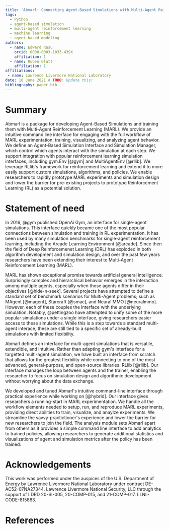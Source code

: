 ```yaml
---
title: 'Abmarl: Connecting Agent-Based Simulations with Multi-Agent Reinforcement Learning'
tags:
  - Python
  - agent-based simulation
  - multi-agent reinforcement learning
  - machine learning
  - agent-based modeling
authors:
  - name: Edward Rusu
    orcid: 0000-0003-1033-439X
    affiliation: 1
  - name: Ruben Glatt
    affiliation: 1
affiliations:
 - name: Lawrence Livermore National Laboratory
date: 10 June 2021 # TODO: Update this!
bibliography: paper.bib
---
```


# Summary

Abmarl is a package for developing Agent-Based Simulations and training them
with Multi-Agent Reinforcement Learning (MARL). We provide an intuitive command line
interface for engaging with the full workflow of MARL experimentation: training,
visualizing, and analyzing agent behavior. We define an Agent-Based Simulation
Interface and Simulation Manager, which control which agents interact with the
simulation at each step. We support integration with popular reinforcement learning
simulation interfaces, including gym.Env [@gym] and MultiAgentEnv [@rllib].
We leverage RLlib's framework for reinforcement learning and extend it to more easily
support custom simulations, algorithms, and policies. We enable researchers to
rapidly prototype MARL experiments and simulation design and lower the barrier
for pre-existing projects to prototype Reinforcement Learning (RL) as a potential solution.

# Statement of need

In 2016, @gym published OpenAi Gym, an interface for single-agent simulations. This interface
quickly became one of the most popular connections between simulation and training
in RL experimentation. It has been used by many simulation benchmarks
for single-agent reinforcement learning, including the Arcade Learning Environment [@arcade].
Since then the field of Deep Reinforcemenet Learning (DRL) has exploded in both
algorithm development and simulation design, and over the past few years researchers
have been extending their interest to Multi-Agent Reinforcement Learning (MARL).

MARL has shown exceptional promise towards artificial
general intelligence. Surprisingly complex and hierarchical behavior emerges in the
interaction among multiple agents, especially when those agents differ in their
objectives [@hide-n-seek]. Several projects have attempted to define a standard set
of benchmark scenarios for Multi-Agent problems; such as MAgent [@magent], Starcraft [@smac], and
Neural MMO [@neuralmmo]. However, each of these couples the interface with the 
underlying simulation. Notably, @pettingzoo have attempted to unify some of
the more popular simulations under a single interface, giving researchers easier
access to these simulations. While this is a step towards
a standard multi-agent interace, these are still tied to a specific set of already-built
simulations with limited flexibility.

Abmarl defines an interface for multi-agent simulations that is versatile,
extendible, and intuitive. Rather than adapting gym's interface for a targetted
multi-agent simulation, we have built an interface from scratch that allows for
the greatest flexbility while connecting to one of the most advanced, general-purpose, and
open-source libraries: RLlib [@rllib]. Our interface manages the loop between agents
and the trainer, enabling the researcher to focus on simulation design and algorithmic
development without worrying about the data exchange.

We developed and tuned Abmarl's intuitive command-line interface through practical experience
while working on [@hybrid]. Our interface gives researchers a running-start
in MARL experimentation. We handle all the workflow elements needed to setup, run,
and reproduce MARL experiments, providing direct abilities to train, visualize,
and anaylze experiments. We streamline the savvy-practictioner's experience and lower
the barrier for new researchers to join the field. The analysis module sets Abmarl
apart from others as it provides a simple command line interface to add
analytics to trained policies, allowing researchers to generate additional statistics
and visualizations of agent and simulation metrics after the policy has been trained.


# Acknowledgements

This work was performed under the auspices of the U.S. Department of Energy by
Lawrence Livermore National Laboratory under contract DE-AC52-07NA27344. Lawrence 
Livermore National Security, LLC through the support of LDRD 20-SI-005, 20-COMP-015,
and 21-COMP-017. LLNL-CODE-815883.

# References
